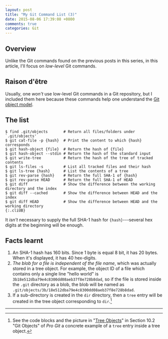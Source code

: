 ```yaml
---
layout: post
title: "My Git Command List (3)"
date: 2015-08-06 17:39:08 +0800
comments: true
categories: Git
---
```


Overview
---

Unlike the Git commands found on the previous posts in this series, in
this article, I'll focus on *low-level* Git commands.

Raison d'être
---

Usually, one *won't* use low-level Git commands in a Git repository,
but I included them here because these commands help one understand
the [Git object model][git_obj_model].

The list
---

    $ find .git/objects       # Return all files/folders under `.git/objects'
    $ git cat-file -p {hash}  # Print the content to which {hash} corresponds
    $ git hash-object {file}  # Return the hash of {file}
    $ git hash-object --stdin # Return the hash of the standard input
    $ git write-tree          # Return the hash of the tree of tracked contents
    $ git ls-files -s         # List all tracked files and their hash
    $ git ls-tree {hash}      # List the contents of a tree
    $ git rev-parse {hash}    # Return the full SHA-1 of {hash}
    $ git rev-parse HEAD      # Return the full SHA-1 of HEAD
    $ git diff                # Show the difference between the working directory and the index
    $ git diff --cached       # Show the difference between HEAD and the index
    $ git diff HEAD           # Show the difference between HEAD and the working directory
    {:.cliUB}

It *isn't* necessary to supply the full SHA-1 hash for
`{hash}`---several hex digits at the beginning will be enough.

Facts learnt
---

1. An SHA-1 hash has 160 bits.  Since 1 byte is equal 8 bit, it has 20
bytes.  When it's displayed, it has 40 hex-digits.
2. *The blob for a file is independent of the file name*, which was
actually stored in a tree object.  For example, the object ID of a
file which contains only a single line "hello world" is
`3b18e512dba79e4c8300dd08aeb37f8e728b8dad`, so if the file is stored
inside the `.git` directory as a blob, the blob will be named as
`.git/objects/3b/18e512dba79e4c8300dd08aeb37f8e728b8dad`.
3. If a sub-directory is created in the `dir` directory, then a `tree`
entry will be created in the tree object corresponding to
`dir`.[^tree_obj]

---
[^tree_obj]:
    See the code blocks and the picture in "[Tree Objects][tree_obj]"
    in Section 10.2 "Git Objects" of *Pro Git* a concrete example of a
    `tree` entry inside a tree object.

[git_obj_model]: https://git-scm.com/book/en/v2/Git-Internals-Git-Objects
[tree_obj]: https://git-scm.com/book/en/v2/Git-Internals-Git-Objects#Tree-Objects
